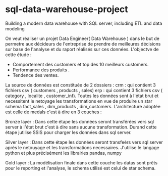 # sql-data-warehouse-project
Building a modern data warehouse with SQL server, including ETL and data modeling

On veut réaliser un projet Data  Engineer(  Data Warehouse ) dans le but de permetre aux décideurs de l'entreprise  de prendre de meilleures décisions sur base de l'analyse et du  raport réalisés sur ces données.
L'objectve de cette étude :
- Comportement des customers  et top des 10 meilleurs customers.
- Performance des produits .
- Tendence des ventes.
  
La source de données est constituée de 2 dossiers : 
crm : qui contient 3 fichiers csv ( customers , products , sales)
erp : qui contient 3 fichiers csv ( category , localite , customer_inf).
Toutes les données sont à l'état  brut et necessitent  le netoyage  les transformations en vue de produire un star schema  fact_sales , dim_products , dim_customers.
L'architecture adoptée est celle de medals c'est à dire en 3 couches :

Bronze layer : Dans cette étape les données seront transférées vers  sql server à l'état brut c'est à dire sans aucune transformation.
Durand cette étape jutilise SSIS pour charger les données  dans sql server.

Silver layer :  Dans cette étape les données seront transfeérs vers sql server  après  le netouyage et les transformations necessaires. J'utilise  le langage python et plus précisément  les librairies pandas, numpy 

Gold layer : La modélisation finale dans cette couche les datas sont prêts pour le reporting et l'analyse,  le schema utilisé est celui de star schema.

